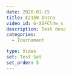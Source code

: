 ```yaml
---
date: 2020-01-15
title: E2150 Intro
video_id: G-XSFCl4w_s
description: Test desc
categories:
  - Tournament

type: Video
set: Test Set
set_order: 5
---
```

